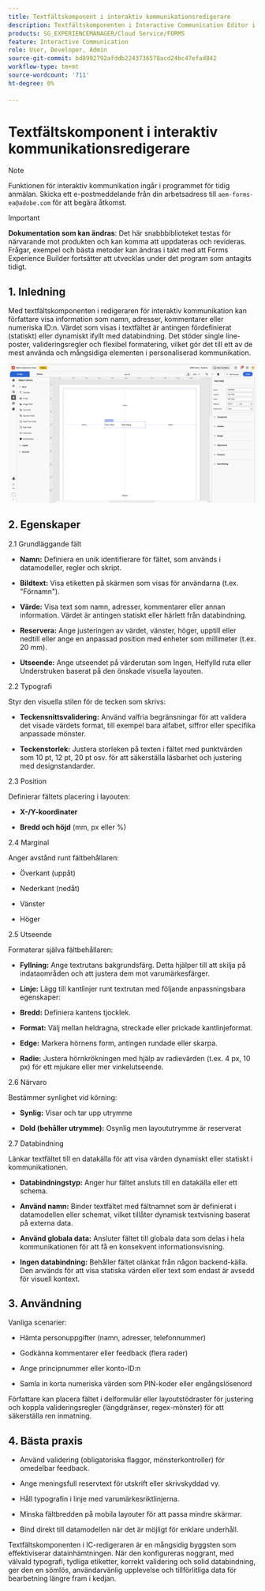 ```yaml
---
title: Textfältskomponent i interaktiv kommunikationsredigerare
description: Textfältskomponenten i Interactive Communication Editor i AEM Forms gör det möjligt för författare att visa information som namn, adresser, kommentarer eller numeriska ID:n.
products: SG_EXPERIENCEMANAGER/Cloud Service/FORMS
feature: Interactive Communication
role: User, Developer, Admin
source-git-commit: bd8992792afddb2243736578acd24bc47efad842
workflow-type: tm+mt
source-wordcount: '711'
ht-degree: 0%

---
```



# Textfältskomponent i interaktiv kommunikationsredigerare

>[!NOTE]
>
> Funktionen för interaktiv kommunikation ingår i programmet för tidig anmälan. Skicka ett e-postmeddelande från din arbetsadress till `aem-forms-ea@adobe.com` för att begära åtkomst.

>[!IMPORTANT]
>
> **Dokumentation som kan ändras**: Det här snabbbiblioteket testas för närvarande mot produkten och kan komma att uppdateras och revideras. Frågar, exempel och bästa metoder kan ändras i takt med att Forms Experience Builder fortsätter att utvecklas under det program som antagits tidigt.

## &#x200B;1. Inledning

Med textfältskomponenten i redigeraren för interaktiv kommunikation kan författare visa information som namn, adresser, kommentarer eller numeriska ID:n. Värdet som visas i textfältet är antingen fördefinierat (statiskt) eller dynamiskt ifyllt med databindning. Det stöder single line-poster, valideringsregler och flexibel formatering, vilket gör det till ett av de mest använda och mångsidiga elementen i personaliserad kommunikation.

![Sök efter IC-dokument](/help/forms/interactive-communication/assets/textfield.png)

## &#x200B;2. Egenskaper

2.1 Grundläggande fält

- **Namn:** Definiera en unik identifierare för fältet, som används i datamodeller, regler och skript.

- **Bildtext:** Visa etiketten på skärmen som visas för användarna (t.ex. &quot;Förnamn&quot;).

- **Värde:** Visa text som namn, adresser, kommentarer eller annan information. Värdet är antingen statiskt eller härlett från databindning.

- **Reservera:** Ange justeringen av värdet, vänster, höger, upptill eller nedtill eller ange en anpassad position med enheter som millimeter (t.ex. 20 mm).

- **Utseende:** Ange utseendet på värderutan som Ingen, Helfylld ruta eller Understruken baserat på den önskade visuella layouten.

2.2 Typografi

Styr den visuella stilen för de tecken som skrivs:

- **Teckensnittsvalidering:** Använd valfria begränsningar för att validera det visade värdets format, till exempel bara alfabet, siffror eller specifika anpassade mönster.

- **Teckenstorlek:** Justera storleken på texten i fältet med punktvärden som 10 pt, 12 pt, 20 pt osv. för att säkerställa läsbarhet och justering med designstandarder.

2.3 Position

Definierar fältets placering i layouten:

- **X-/Y-koordinater**

- **Bredd och höjd** (mm, px eller %)

2.4 Marginal

Anger avstånd runt fältbehållaren:

- Överkant (uppåt)

- Nederkant (nedåt)

- Vänster

- Höger

2.5 Utseende

Formaterar själva fältbehållaren:

- **Fyllning:** Ange textrutans bakgrundsfärg. Detta hjälper till att skilja på indataområden och att justera dem mot varumärkesfärger.

- **Linje:** Lägg till kantlinjer runt textrutan med följande anpassningsbara egenskaper:

- **Bredd:** Definiera kantens tjocklek.

- **Format:** Välj mellan heldragna, streckade eller prickade kantlinjeformat.

- **Edge:** Markera hörnens form, antingen rundade eller skarpa.

- **Radie:** Justera hörnkrökningen med hjälp av radievärden (t.ex. 4 px, 10 px) för ett mjukare eller mer vinkelutseende.

2.6 Närvaro

Bestämmer synlighet vid körning:

- **Synlig:** Visar och tar upp utrymme

- **Dold (behåller utrymme):** Osynlig men layoututrymme är reserverat

2.7 Databindning

Länkar textfältet till en datakälla för att visa värden dynamiskt eller statiskt i kommunikationen.

- **Databindningstyp:** Anger hur fältet ansluts till en datakälla eller ett schema.

- **Använd namn:** Binder textfältet med fältnamnet som är definierat i datamodellen eller schemat, vilket tillåter dynamisk textvisning baserat på externa data.

- **Använd globala data:** Ansluter fältet till globala data som delas i hela kommunikationen för att få en konsekvent informationsvisning.

- **Ingen databindning:** Behåller fältet olänkat från någon backend-källa. Den används för att visa statiska värden eller text som endast är avsedd för visuell kontext.

## &#x200B;3. Användning

Vanliga scenarier:

- Hämta personuppgifter (namn, adresser, telefonnummer)

- Godkänna kommentarer eller feedback (flera rader)

- Ange principnummer eller konto-ID:n

- Samla in korta numeriska värden som PIN-koder eller engångslösenord

Författare kan placera fältet i delformulär eller layoutstödraster för justering och koppla valideringsregler (längdgränser, regex-mönster) för att säkerställa ren inmatning.

## &#x200B;4. Bästa praxis

- Använd validering (obligatoriska flaggor, mönsterkontroller) för omedelbar feedback.

- Ange meningsfull reservtext för utskrift eller skrivskyddad vy.

- Håll typografin i linje med varumärkesriktlinjerna.

- Minska fältbredden på mobila layouter för att passa mindre skärmar.

- Bind direkt till datamodellen när det är möjligt för enklare underhåll.

Textfältskomponenten i IC-redigeraren är en mångsidig byggsten som effektiviserar datainhämtningen. När den konfigureras noggrant, med välvald typografi, tydliga etiketter, korrekt validering och solid databindning, ger den en sömlös, användarvänlig upplevelse och tillförlitliga data för bearbetning längre fram i kedjan.


